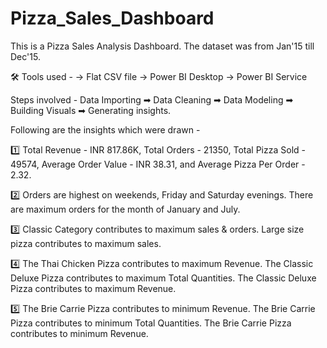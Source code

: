 # Pizza_Sales_Dashboard
This is a Pizza Sales Analysis Dashboard. The dataset was from Jan'15 till Dec'15.

🛠 Tools used - 
-> Flat CSV file
-> Power BI Desktop
-> Power BI Service

Steps involved - Data Importing ➡ Data Cleaning ➡ Data Modeling ➡ Building Visuals ➡ Generating insights.

Following are the insights which were drawn - 

1️⃣ Total Revenue - INR 817.86K, Total Orders - 21350, Total Pizza Sold - 49574, Average Order Value - INR 38.31, and Average Pizza Per Order - 2.32.

2️⃣ Orders are highest on weekends, Friday and Saturday evenings. There are maximum orders for the month of January and July.

3️⃣ Classic Category contributes to maximum sales & orders. Large size pizza contributes to maximum sales.

4️⃣ The Thai Chicken Pizza contributes to maximum Revenue. The Classic Deluxe Pizza contributes to maximum Total Quantities. The Classic Deluxe Pizza contributes to maximum Revenue.

5️⃣ The Brie Carrie Pizza contributes to minimum Revenue. The Brie Carrie Pizza contributes to minimum Total Quantities. The Brie Carrie Pizza contributes to minimum Revenue.

